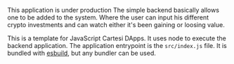 
This application is under production
The simple backend basically allows one to be added to the system.
Where the user can input his different crypto investments and can watch either it's been gaining or loosing value.




This is a template for JavaScript Cartesi DApps. It uses node to execute the backend application.
The application entrypoint is the `src/index.js` file. It is bundled with [esbuild](https://esbuild.github.io), but any bundler can be used.
